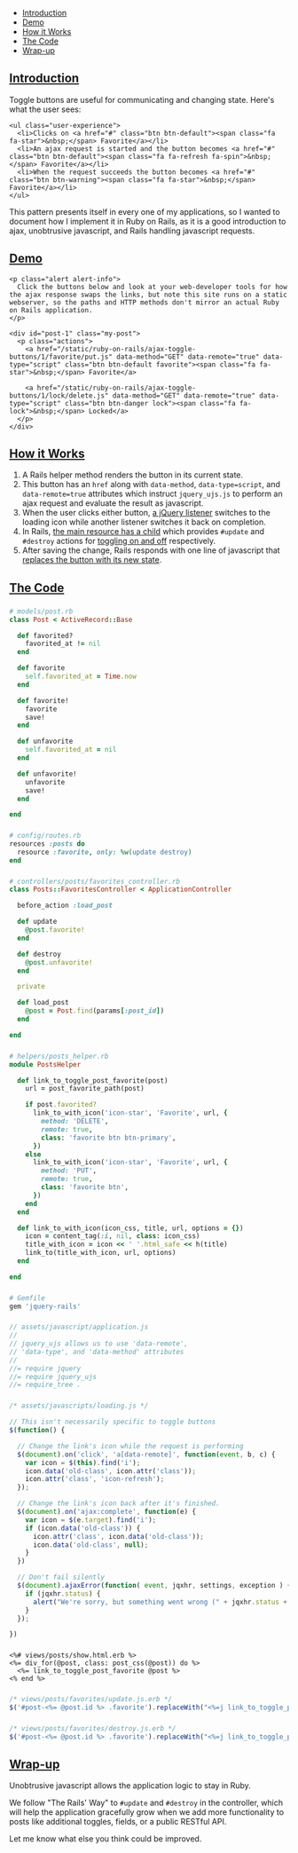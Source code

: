 * [Introduction](#introduction)
* [Demo](#demo)
* [How it Works](#how-it-works)
* [The Code](#the-code)
* [Wrap-up](#wrapup)

## [Introduction](#introduction)

Toggle buttons are useful for communicating and changing state. Here's what the user sees:

```raw
<ul class="user-experience">
  <li>Clicks on <a href="#" class="btn btn-default"><span class="fa fa-star">&nbsp;</span> Favorite</a></li>
  <li>An ajax request is started and the button becomes <a href="#" class="btn btn-default"><span class="fa fa-refresh fa-spin">&nbsp;</span> Favorite</a></li>
  <li>When the request succeeds the button becomes <a href="#" class="btn btn-warning"><span class="fa fa-star">&nbsp;</span> Favorite</a></li>
</ul>
```

This pattern presents itself in every one of my applications, so I wanted to document how I implement it in Ruby on Rails, as it is a good introduction to ajax, unobtrusive javascript, and Rails handling javascript requests.

## [Demo](#demo)

```raw
<p class="alert alert-info">
  Click the buttons below and look at your web-developer tools for how the ajax response swaps the links, but note this site runs on a static webserver, so the paths and HTTP methods don't mirror an actual Ruby on Rails application.
</p>

<div id="post-1" class="my-post">
  <p class="actions">
    <a href="/static/ruby-on-rails/ajax-toggle-buttons/1/favorite/put.js" data-method="GET" data-remote="true" data-type="script" class="btn btn-default favorite"><span class="fa fa-star">&nbsp;</span> Favorite</a>

    <a href="/static/ruby-on-rails/ajax-toggle-buttons/1/lock/delete.js" data-method="GET" data-remote="true" data-type="script" class="btn btn-danger lock"><span class="fa fa-lock">&nbsp;</span> Locked</a>
  </p>
</div>

```

## [How it Works](#how-it-works)

1. A Rails helper method renders the button in its current state.
1. This button has an `href` along with `data-method`, `data-type=script`, and `data-remote=true` attributes which instruct `jquery_ujs.js` to perform an ajax request and evaluate the result as javascript.
1. When the user clicks either button, [a jQuery listener](#loading-js) switches to the loading icon while another listener switches it back on completion.
1. In Rails, [the main resource has a child](#routes) which provides `#update` and `#destroy` actions for [toggling on and off](#controller) respectively.
1. After saving the change, Rails responds with one line of javascript that [replaces the button with its new state](#update-js).

## [The Code](#the-code)

### [](#model)
```ruby
# models/post.rb
class Post < ActiveRecord::Base

  def favorited?
    favorited_at != nil
  end

  def favorite
    self.favorited_at = Time.now
  end

  def favorite!
    favorite
    save!
  end

  def unfavorite
    self.favorited_at = nil
  end

  def unfavorite!
    unfavorite
    save!
  end

end
```

### [](#routes)
```ruby
# config/routes.rb
resources :posts do
  resource :favorite, only: %w(update destroy)
end
```

### [](#controller)
```ruby
# controllers/posts/favorites_controller.rb
class Posts::FavoritesController < ApplicationController

  before_action :load_post

  def update
    @post.favorite!
  end

  def destroy
    @post.unfavorite!
  end

  private

  def load_post
    @post = Post.find(params[:post_id])
  end

end
```

### [](#application-helper)
```ruby
# helpers/posts_helper.rb
module PostsHelper

  def link_to_toggle_post_favorite(post)
    url = post_favorite_path(post)

    if post.favorited?
      link_to_with_icon('icon-star', 'Favorite', url, {
        method: 'DELETE',
        remote: true,
        class: 'favorite btn btn-primary',
      })
    else
      link_to_with_icon('icon-star', 'Favorite', url, {
        method: 'PUT',
        remote: true,
        class: 'favorite btn',
      })
    end
  end

  def link_to_with_icon(icon_css, title, url, options = {})
    icon = content_tag(:i, nil, class: icon_css)
    title_with_icon = icon << ' '.html_safe << h(title)
    link_to(title_with_icon, url, options)
  end

end
```

### [](#gemfile)
```ruby
# Gemfile
gem 'jquery-rails'
```

### [](#application-js)
```javascript
// assets/javascript/application.js
//
// jquery_ujs allows us to use 'data-remote',
// 'data-type', and 'data-method' attributes
//
//= require jquery
//= require jquery_ujs
//= require_tree .
```

### [](#loading-js)
```javascript
/* assets/javascripts/loading.js */

// This isn't necessarily specific to toggle buttons
$(function() {

  // Change the link's icon while the request is performing
  $(document).on('click', 'a[data-remote]', function(event, b, c) {
    var icon = $(this).find('i');
    icon.data('old-class', icon.attr('class'));
    icon.attr('class', 'icon-refresh');
  });

  // Change the link's icon back after it's finished.
  $(document).on('ajax:complete', function(e) {
    var icon = $(e.target).find('i');
    if (icon.data('old-class')) {
      icon.attr('class', icon.data('old-class'));
      icon.data('old-class', null);
    }
  })

  // Don't fail silently
  $(document).ajaxError(function( event, jqxhr, settings, exception ) {
    if (jqxhr.status) {
      alert("We're sorry, but something went wrong (" + jqxhr.status + ')');
    }
  });

})

```

### [](#erb)
```erb
<%# views/posts/show.html.erb %>
<%= div_for(@post, class: post_css(@post)) do %>
  <%= link_to_toggle_post_favorite @post %>
<% end %>
```

### [](#update-js)
```javascript
/* views/posts/favorites/update.js.erb */
$('#post-<%= @post.id %> .favorite').replaceWith("<%=j link_to_toggle_post_favorite @post %>");
```

### [](#destroy-js)
```javascript
/* views/posts/favorites/destroy.js.erb */
$('#post-<%= @post.id %> .favorite').replaceWith("<%=j link_to_toggle_post_favorite @post %>");
```

## [Wrap-up](#wrapup)

Unobtrusive javascript allows the application logic to stay in Ruby.

We follow "The Rails' Way" to `#update` and `#destroy` in the controller, which will help the application gracefully grow when we add more functionality to posts like additional toggles, fields, or a public RESTful API.

Let me know what else you think could be improved.
